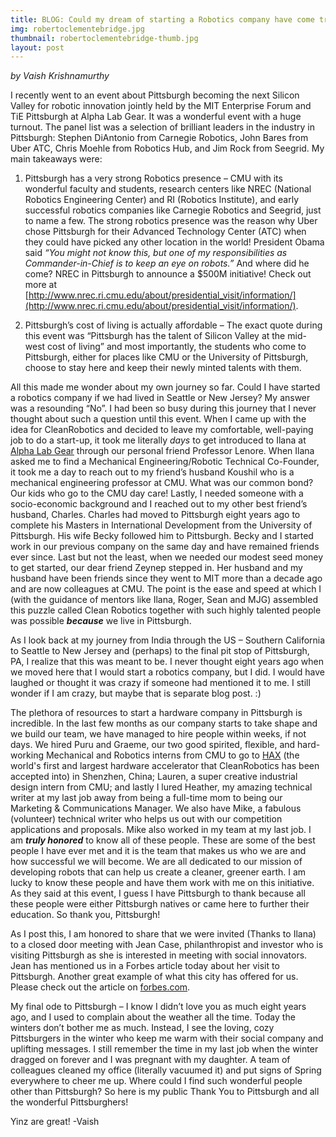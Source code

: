 ```yaml
---
title: BLOG: Could my dream of starting a Robotics company have come true had it not been for Pittsburgh?
img: robertoclementebridge.jpg
thumbnail: robertoclementebridge-thumb.jpg
layout: post
---
```


*by Vaish Krishnamurthy*

I recently went to an event about Pittsburgh becoming the next Silicon Valley for robotic innovation jointly held by the MIT Enterprise Forum and TiE Pittsburgh at Alpha Lab Gear. It was a wonderful event with a huge turnout. The panel list was a selection of brilliant leaders in the industry in Pittsburgh:  Stephen DiAntonio from Carnegie Robotics, John Bares from Uber ATC, Chris Moehle from Robotics Hub, and Jim Rock from Seegrid.  My main takeaways were:

1. Pittsburgh has a very strong Robotics presence – CMU with its wonderful faculty and students, research centers like NREC (National Robotics Engineering Center) and RI (Robotics Institute), and early successful robotics companies like Carnegie Robotics and Seegrid, just to name a few. The strong robotics presence was the reason why Uber chose Pittsburgh for their Advanced Technology Center (ATC) when they could have picked any other location in the world! President Obama said *“You might not know this, but one of my responsibilities as Commander-in-Chief is to keep an eye on robots.”* And where did he come? NREC in Pittsburgh to announce a $500M initiative! Check out more at [http://www.nrec.ri.cmu.edu/about/presidential_visit/information/](http://www.nrec.ri.cmu.edu/about/presidential_visit/information/).

2. Pittsburgh’s cost of living is actually affordable – The exact quote during this event was “Pittsburgh has the talent of Silicon Valley at the mid-west cost of living” and most importantly, the students who come to Pittsburgh, either for places like CMU or the University of Pittsburgh, choose to stay here and keep their newly minted talents with them.

All this made me wonder about my own journey so far. Could I have started a robotics company if we had lived in Seattle or New Jersey? My answer was a resounding “No”. I had been so busy during this journey that I never thought about such a question until this event. When I came up with the idea for CleanRobotics and decided to leave my comfortable, well-paying job to do a start-up, it took me literally *days* to get introduced to Ilana at [Alpha Lab Gear](http://alphalabgear.org/) through our personal friend Professor Lenore. When Ilana asked me to find a Mechanical Engineering/Robotic Technical Co-Founder, it took me a day to reach out to my friend’s husband Koushil who is a mechanical engineering professor at CMU. What was our common bond? Our kids who go to the CMU day care! Lastly, I needed someone with a socio-economic background and I reached out to my other best friend’s husband, Charles. Charles had moved to Pittsburgh eight years ago to complete his Masters in International Development from the University of Pittsburgh. His wife Becky followed him to Pittsburgh. Becky and I started work in our previous company on the same day and have remained friends ever since. Last but not the least, when we needed our modest seed money to get started, our dear friend Zeynep stepped in. Her husband and my husband have been friends since they went to MIT more than a decade ago and are now colleagues at CMU. The point is the ease and speed at which I (with the guidance of mentors like Ilana, Roger, Sean and MJG) assembled this puzzle called Clean Robotics together with such highly talented people was possible ***because*** we live in Pittsburgh.

As I look back at my journey from India through the US – Southern California to Seattle to New Jersey and (perhaps) to the final pit stop of Pittsburgh, PA, I realize that this was meant to be. I never thought eight years ago when we moved here that I would start a robotics company, but I did. I would have laughed or thought it was crazy if someone had mentioned it to me. I still wonder if I am crazy, but maybe that is separate blog post. :)

The plethora of resources to start a hardware company in Pittsburgh is incredible. In the last few months as our company starts to take shape and we build our team, we have managed to hire people within weeks, if not days. We hired Puru and Graeme, our two good spirited, flexible, and hard-working Mechanical and Robotics interns from CMU to go to [HAX](https://hax.co/) (the world's first and largest hardware accelerator that CleanRobotics has been accepted into) in Shenzhen, China; Lauren, a super creative industrial design intern from CMU; and lastly I lured Heather, my amazing technical writer at my last job away from being a full-time mom to being our Marketing & Communications Manager. We also have Mike, a fabulous (volunteer) technical writer who helps us out with our competition applications and proposals. Mike also worked in my team at my last job. I am ***truly honored*** to know all of these people. These are some of the best people I have ever met and it is the team that makes us who we are and how successful we will become. We are all dedicated to our mission of developing robots that can help us create a cleaner, greener earth. I am lucky to know these people and have them work with me on this initiative. As they said at this event, I guess I have Pittsburgh to thank because all these people were either Pittsburgh natives or came here to further their education. So thank you, Pittsburgh!

As I post this, I am honored to share that we were invited (Thanks to Ilana) to a closed door meeting with Jean Case, philanthropist and investor who is visiting Pittsburgh as she is interested in meeting with social innovators. Jean has mentioned us in a Forbes article today about her visit to Pittsburgh. Another great example of what this city has offered for us. Please check out the article on [forbes.com](http://www.forbes.com/sites/jeancase/2016/04/04/there-are-no-limits-to-innovation-in-the-steel-city/#6bced1be6416).

My final ode to Pittsburgh – I know I didn’t love you as much eight years ago, and I used to complain about the weather all the time. Today the winters don’t bother me as much. Instead, I see the loving, cozy Pittsburgers in the winter who keep me warm with their social company and uplifting messages. I still remember the time in my last job when the winter dragged on forever and I was pregnant with my daughter. A team of colleagues cleaned my office (literally vacuumed it) and put signs of Spring everywhere to cheer me up. Where could I find such wonderful people other than Pittsburgh? So here is my public Thank You to Pittsburgh and all the wonderful Pittsburghers! 

Yinz are great!  -Vaish
